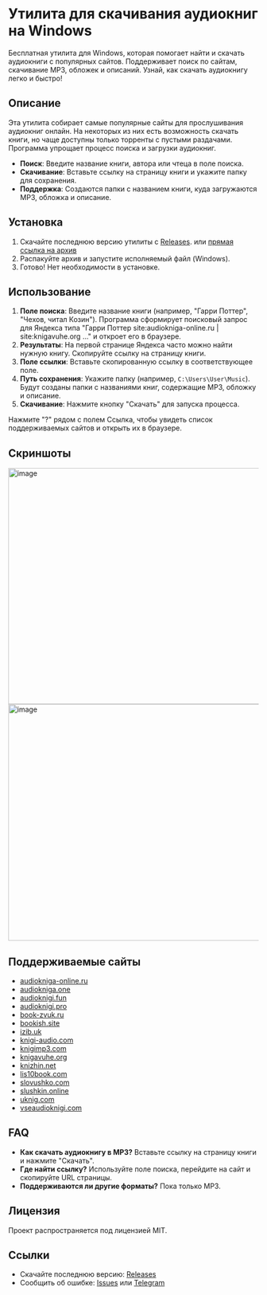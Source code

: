 # Утилита для скачивания аудиокниг на Windows

Бесплатная утилита для Windows, которая помогает найти и скачать аудиокниги с популярных сайтов. Поддерживает поиск по сайтам, скачивание MP3, обложек и описаний. Узнай, как скачать аудиокнигу легко и быстро!

## Описание

Эта утилита собирает самые популярные сайты для прослушивания аудиокниг онлайн. На некоторых из них есть возможность скачать книги, но чаще доступны только торренты с пустыми раздачами. Программа упрощает процесс поиска и загрузки аудиокниг.

- **Поиск**: Введите название книги, автора или чтеца в поле поиска.
- **Скачивание**: Вставьте ссылку на страницу книги и укажите папку для сохранения.
- **Поддержка**: Создаются папки с названием книги, куда загружаются MP3, обложка и описание.

## Установка

1. Скачайте последнюю версию утилиты с [Releases](https://github.com/Band1kut/Pub-GetAudioBook/releases).
   или [прямая ссылка на архив](https://github.com/Band1kut/Pub-GetAudioBook/releases/download/0.1/GetAudioBook.zip)
2. Распакуйте архив и запустите исполняемый файл (Windows).
3. Готово! Нет необходимости в установке.

## Использование

1. **Поле поиска**: Введите название книги (например, "Гарри Поттер", "Чехов, читал Козин"). Программа сформирует поисковый запрос для Яндекса типа "Гарри Поттер site:audiokniga-online.ru | site:knigavuhe.org ..." и откроет его в браузере.
2. **Результаты**: На первой странице Яндекса часто можно найти нужную книгу. Скопируйте ссылку на страницу книги.
3. **Поле ссылки**: Вставьте скопированную ссылку в соответствующее поле. 
4. **Путь сохранения**: Укажите папку (например, `C:\Users\User\Music`). Будут созданы папки с названиями книг, содержащие MP3, обложку и описание.
5. **Скачивание**: Нажмите кнопку "Скачать" для запуска процесса.

Нажмите "?" рядом с полем Ссылка, чтобы увидеть список поддерживаемых сайтов и открыть их в браузере.

## Скриншоты
<img width="646" height="474" alt="image" src="https://github.com/user-attachments/assets/f7379b07-d1e6-4ba8-ab82-8808e68029e9" />
<img width="898" height="475" alt="image" src="https://github.com/user-attachments/assets/d702a5c3-6181-4cf0-a504-1bcd47080fbf" />


## Поддерживаемые сайты

- [audiokniga-online.ru](https://audiokniga-online.ru/)
- [audiokniga.one](https://audiokniga.one/)
- [audioknigi.fun](https://audioknigi.fun/)
- [audioknigi.pro](https://audioknigi.pro/)
- [book-zvuk.ru](https://book-zvuk.ru/)
- [bookish.site](https://bookish.site/)
- [izib.uk](https://izib.uk/)
- [knigi-audio.com](https://knigi-audio.com/)
- [knigimp3.com](https://knigimp3.com/)
- [knigavuhe.org](https://knigavuhe.org/)
- [knizhin.net](https://knizhin.net/)
- [lis10book.com](https://lis10book.com/)
- [slovushko.com](https://slovushko.com/)
- [slushkin.online](https://slushkin.online/)
- [uknig.com](https://uknig.com/)
- [vseaudioknigi.com](https://vseaudioknigi.com/)

## FAQ

- **Как скачать аудиокнигу в MP3?** Вставьте ссылку на страницу книги и нажмите "Скачать".
- **Где найти ссылку?** Используйте поле поиска, перейдите на сайт и скопируйте URL страницы.
- **Поддерживаются ли другие форматы?** Пока только MP3.

## Лицензия

Проект распространяется под лицензией MIT.

## Ссылки

- Скачайте последнюю версию: [Releases]([https://github.com/ваш_пользователь/ваш_репозиторий/releases](https://github.com/Band1kut/Pub-GetAudioBook/releases))
- Сообщить об ошибке: [Issues](https://github.com/Band1kut/Pub-GetAudioBook/issues) или [Telegram](https://t.me/GetAudioBook_Support/18)
